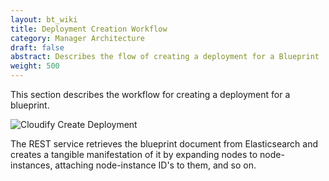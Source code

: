 ```yaml
---
layout: bt_wiki
title: Deployment Creation Workflow
category: Manager Architecture
draft: false
abstract: Describes the flow of creating a deployment for a Blueprint
weight: 500
---
```

This section describes the workflow for creating a deployment for a blueprint.

![Cloudify Create Deployment]( /images/architecture/cloudify_flow_create_deployment.png )

The REST service retrieves the blueprint document from Elasticsearch and creates a tangible manifestation of it by expanding nodes to node-instances, attaching node-instance ID's to them, and so on.